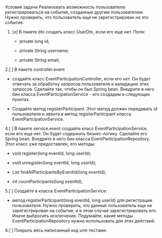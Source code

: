 Условия задачи
Реализовать возможность пользователю регистрироваться на события, созданные другим пользователем. Нужно проверить, что пользователь еще не зарегистрирован на это событие.

1. [x] В пакете dto создать класс UserDto, если его еще нет. Поля:

   + private long id;

   + private String username;

   + private String email;

2.[ ] В пакете controller.event
   + cоздайте класс EventParticipationController, если его нет. Он будет отвечать за обработку запросов пользователя и валидацию этих запросов. Сделайте так, чтобы он был Spring bean. Внедрите в него бин класса EventParticipationService - его создадим в следующих пунктах.

   + Создайте метод registerParticipant. Этот метод должен передавать id пользователя и эвента в метод registerParticipant класса EventPartcipationService.

4.[ ] В пакете service.event создайте класс EventParticipationService, если его еще нет. Он будет содержать бизнес-логику. Сделайте его Spring bean. Внедрите в него бин класса EventParticipationRepository. Этот класс уже предоставлен, его методы:

   + void register(long eventId, long userId);

   + void unregister(long eventId, long userId);

   + List<User> findAllParticipantsByEventId(long eventId);

   + int countParticipants(long eventId);

5.[ ] Создайте в классе EventParticipationService:
   + метод registerParticipant(long eventId, long userId) для регистрации пользователя. Нужно проверить, что данный пользователь еще не зарегистрирован на событие, и в этом случае зарегистрировать его. Иначе выбросить исключение. Подумайте, какие методы EventParticipationRepository нужно использовать для этих действий.

6.[ ] Покрыть весь написанный код unit-тестами.